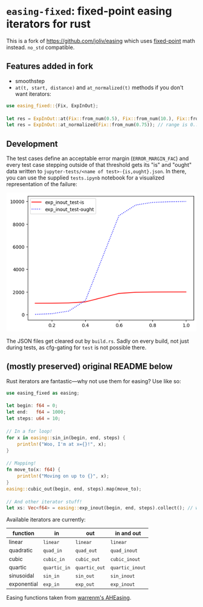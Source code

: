 # `easing-fixed`: fixed-point easing iterators for rust

This is a fork of https://github.com/joliv/easing which uses [fixed-point](https://crates.io/crates/fixed) math instead. `no_std` compatible.

## Features added in fork
- smoothstep
- `at(t, start, distance)` and `at_normalized(t)` methods if you don't want iterators:

```rust
use easing_fixed::{Fix, ExpInOut};

let res = ExpInOut::at(Fix::from_num(0.5), Fix::from_num(10.), Fix::from_num(100)); // range is 10..=110, result is 60
let res = ExpInOut::at_normalized(Fix::from_num(0.75)); // range is 0..1, result is 0.984375
```
## Development

The test cases define an acceptable error margin (`ERROR_MARGIN_FAC`) and every test case stepping outside of that threshold gets its "is" and "ought" data written to `jupyter-tests/<name of test>-{is,ought}.json`. In there, you can use the supplied `tests.ipynb` notebook for a visualized representation of the failure:

![image](jupyter-tests/fail-example.png)

The JSON files get cleared out by `build.rs`. Sadly on every build, not just during tests, as cfg-gating for `test` is not possible there.

## (mostly preserved) original README below

Rust iterators are fantastic—why not use them for easing? Use like so:

```rust
use easing_fixed as easing;

let begin: f64 = 0;
let end:   f64 = 1000;
let steps: u64 = 10;

// In a for loop!
for x in easing::sin_in(begin, end, steps) {
    println!("Woo, I'm at x={}!", x);
}

// Mapping!
fn move_to(x: f64) {
    println!("Moving on up to {}", x);
}
easing::cubic_out(begin, end, steps).map(move_to);

// And other iterator stuff!
let xs: Vec<f64> = easing::exp_inout(begin, end, steps).collect(); // why would you do this
```

Available iterators are currently:

| function | in | out | in and out |
|----------|----|-----|-------|
| linear | `linear` | `linear` | `linear` |
| quadratic | `quad_in` | `quad_out` | `quad_inout` |
| cubic | `cubic_in` | `cubic_out` | `cubic_inout` |
| quartic | `quartic_in` | `quartic_out` | `quartic_inout` |
| sinusoidal | `sin_in` | `sin_out` | `sin_inout` |
| exponential | `exp_in` | `exp_out` | `exp_inout` |

Easing functions taken from [warrenm's AHEasing](https://github.com/warrenm/AHEasing).

